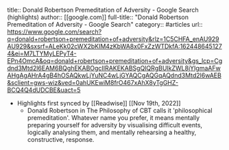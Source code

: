 title:: Donald Robertson Premeditation of Adversity - Google Search (highlights)
author:: [[google.com]]
full-title:: "Donald Robertson Premeditation of Adversity - Google Search"
category:: #articles
url:: https://www.google.com/search?q=donald+robertson+premeditation+of+adversity&rlz=1C5CHFA_enAU929AU929&sxsrf=ALeKk02cWX2bKIM4zKbWA8x0FxZzWTDkfA:1624486451274&ei=M7LTYMyLEPyT4-EPn4OmcA&oq=donald+robertson+premeditation+of+adversity&gs_lcp=Cgdnd3Mtd2l6EAM6BQghEKABOgcIIRAKEKABSgQIQRgBUIkZWL8jYIgmaAFwAHgAgAHrA4gB4hOSAQkwLjYuNC4wLjGYAQCgAQGqAQdnd3Mtd2l6wAEB&sclient=gws-wiz&ved=0ahUKEwiM8frO467xAhX8yTgGHZ-BCQ4Q4dUDCBE&uact=5

- Highlights first synced by [[Readwise]] [[Nov 19th, 2022]]
	- Donald Robertson in The Philosophy of CBT calls it 'philosophical premeditation'. Whatever name you prefer, it means mentally preparing yourself for adversity by visualising difficult events, logically analysing them, and mentally rehearsing a healthy, constructive, response.